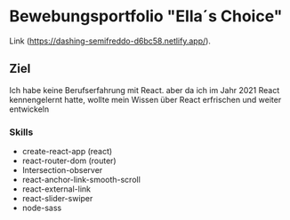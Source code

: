 # Bewebungsportfolio "Ella´s Choice"

Link (https://dashing-semifreddo-d6bc58.netlify.app/).

## Ziel

Ich habe keine Berufserfahrung mit React. aber da ich im Jahr 2021 React kennengelernt hatte, wollte mein Wissen über React erfrischen und weiter entwickeln

### Skills
- create-react-app (react)
- react-router-dom (router)
- Intersection-observer
- react-anchor-link-smooth-scroll
- react-external-link
- react-slider-swiper
- node-sass













